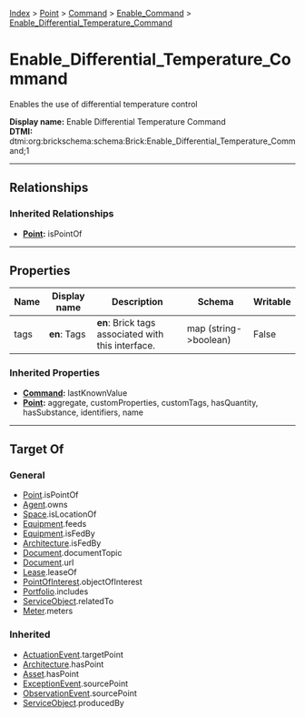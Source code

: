 [Index](../../../index.md) > [Point](../../Point.md) > [Command](../Command.md) > [Enable_Command](Enable_Command.md) > [Enable_Differential_Temperature_Command](#)
# Enable_Differential_Temperature_Command

Enables the use of differential temperature control


**Display name:** Enable Differential Temperature Command<br />
**DTMI:** dtmi:org:brickschema:schema:Brick:Enable_Differential_Temperature_Command;1

---

## Relationships

### Inherited Relationships
* **[Point](../../Point.md):** isPointOf

---

## Properties

|Name|Display name|Description|Schema|Writable|
|-|-|-|-|-|
|tags|**en**: Tags|**en**: Brick tags associated with this interface.|map (string->boolean)|False|
### Inherited Properties
* **[Command](../Command.md):** lastKnownValue
* **[Point](../../Point.md):** aggregate, customProperties, customTags, hasQuantity, hasSubstance, identifiers, name

---

## Target Of
### General
* [Point](../../Point.md).isPointOf
* [Agent](../../../Agent/Agent.md).owns
* [Space](../../../Space/Space.md).isLocationOf
* [Equipment](../../../Asset/Equipment/Equipment.md).feeds
* [Equipment](../../../Asset/Equipment/Equipment.md).isFedBy
* [Architecture](../../../Space/Architecture/Architecture.md).isFedBy
* [Document](../../../Information/Document/Document.md).documentTopic
* [Document](../../../Information/Document/Document.md).url
* [Lease](../../../Event/Lease.md).leaseOf
* [PointOfInterest](../../../Information/PointOfInterest.md).objectOfInterest
* [Portfolio](../../../Collection/Portfolio.md).includes
* [ServiceObject](../../../Information/ServiceObject/ServiceObject.md).relatedTo
* [Meter](../../../Asset/Equipment/Meter/Meter.md).meters
### Inherited
* [ActuationEvent](../../../Event/Point-/ActuationEvent.md).targetPoint
* [Architecture](../../../Space/Architecture/Architecture.md).hasPoint
* [Asset](../../../Asset/Asset.md).hasPoint
* [ExceptionEvent](../../../Event/Point-/ExceptionEvent.md).sourcePoint
* [ObservationEvent](../../../Event/Point-/ObservationEvent/ObservationEvent.md).sourcePoint
* [ServiceObject](../../../Information/ServiceObject/ServiceObject.md).producedBy
